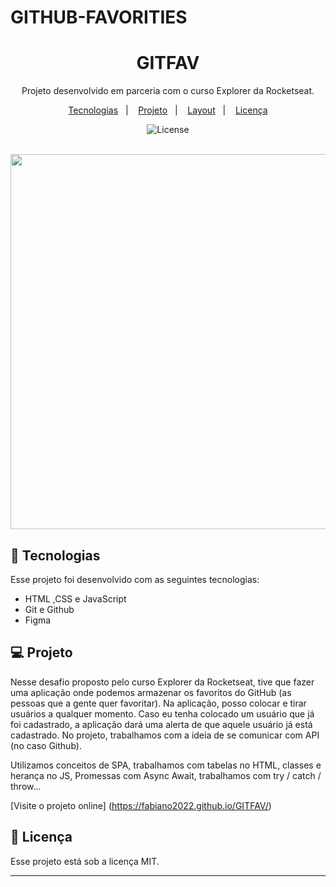 # GITHUB-FAVORITIES

<h1 align="center"> GITFAV </h1>

<p align="center">
Projeto desenvolvido em parceria com o curso Explorer da Rocketseat.
</p>

<p align="center">
  <a href="#-tecnologias">Tecnologias</a>&nbsp;&nbsp;&nbsp;|&nbsp;&nbsp;&nbsp;
  <a href="#-projeto">Projeto</a>&nbsp;&nbsp;&nbsp;|&nbsp;&nbsp;&nbsp;
  <a href="#-layout">Layout</a>&nbsp;&nbsp;&nbsp;|&nbsp;&nbsp;&nbsp;
  <a href="#memo-licença">Licença</a>
</p>

<p align="center">
  <img alt="License" src="https://img.shields.io/static/v1?label=license&message=MIT&color=49AA26&labelColor=000000">
</p>

<br>

<div align="center">
<img src="https://github.com/Fabiano2022/GITFAV/assets/115079000/12d4d112-197f-4ac3-a5b3-1c5a55e3699c" width="600px" />
</div>


## 🚀 Tecnologias

Esse projeto foi desenvolvido com as seguintes tecnologias:

- HTML ,CSS e JavaScript  
- Git e Github
- Figma


## 💻 Projeto

Nesse desafio proposto pelo curso Explorer da Rocketseat, tive que fazer uma aplicação onde podemos armazenar os favoritos do GitHub (as pessoas que a gente quer favoritar). Na aplicação, posso colocar e tirar usuários a qualquer momento. Caso eu tenha colocado um usuário que já foi cadastrado, a aplicação dará uma alerta de que aquele usuário já está cadastrado. No projeto, trabalhamos com a ideia de se comunicar com API (no caso Github).

Utilizamos conceitos de SPA, trabalhamos com tabelas no HTML, classes e herança no JS, Promessas com Async Await, trabalhamos com try / catch / throw...

[Visite o projeto online] (https://fabiano2022.github.io/GITFAV/) 


## :memo: Licença

Esse projeto está sob a licença MIT.

---
